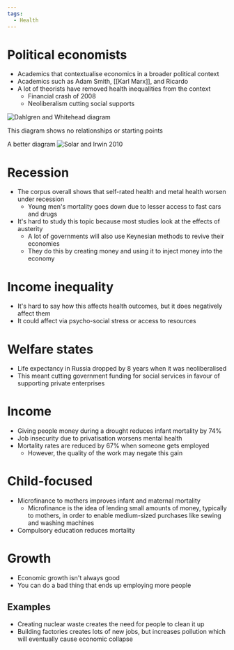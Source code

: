 ```yaml
---
tags:
  - Health
---
```

# Political economists
- Academics that contextualise economics in a broader political context
- Academics such as Adam Smith, [[Karl Marx]], and Ricardo
- A lot of theorists have removed health inequalities from the context
	- Financial crash of 2008
	- Neoliberalism cutting social supports

![Dahlgren and Whitehead diagram](https://www.researchgate.net/publication/303321662/figure/fig1/AS:363205286219778@1463606296831/Dahlgren-and-Whitehead-1991-model-of-the-determinants-of-health.png)

This diagram shows no relationships or starting points

A better diagram
![Solar and Irwin 2010](https://www.researchgate.net/publication/232808005/figure/fig1/AS:300412063240193@1448635225549/Final-form-of-the-CSDH-conceptual-framework-Solar-Irwin-2010.png)

# Recession
- The corpus overall shows that self-rated health and metal health worsen under recession
	- Young men's mortality goes down due to lesser access to fast cars and drugs
- It's hard to study this topic because most studies look at the effects of austerity
	- A lot of governments will also use Keynesian methods to revive their economies
	- They do this by creating money and using it to inject money into the economy

# Income inequality
- It's hard to say how this affects health outcomes, but it does negatively affect them
- It could affect via psycho-social stress or access to resources

# Welfare states
- Life expectancy in Russia dropped by 8 years when it was neoliberalised
- This meant cutting government funding for social services in favour of supporting private enterprises

# Income
- Giving people money during a drought reduces infant mortality by 74%
- Job insecurity due to privatisation worsens mental health
- Mortality rates are reduced by 67% when someone gets employed
	- However, the quality of the work may negate this gain

# Child-focused
- Microfinance to mothers improves infant and maternal mortality
	- Microfinance is the idea of lending small amounts of money, typically to mothers, in order to enable medium-sized purchases like sewing and washing machines
- Compulsory education reduces mortality

# Growth
- Economic growth isn't always good
- You can do a bad thing that ends up employing more people

## Examples
- Creating nuclear waste creates the need for people to clean it up
- Building factories creates lots of new jobs, but increases pollution which will eventually cause economic collapse